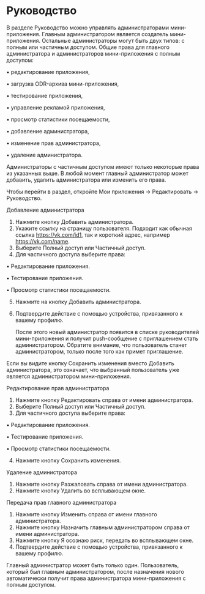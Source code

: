 # Руководство

В разделе Руководство можно управлять администраторами мини-приложения. Главным администратором является создатель мини-приложения. Остальные администраторы могут быть двух типов: с полным или частичным доступом. Общие права для главного администратора и администраторов мини-приложения с полным доступом:

• редактирование приложения,

• загрузка ODR-архива мини-приложения,

• тестирование приложения,

• управление рекламой приложения,

• просмотр статистики посещаемости,

• добавление администратора,

• изменение прав администратора,

• удаление администратора.

Администраторы с частичным доступом имеют только некоторые права из указанных выше. В любой момент главный администратор может добавить, удалить администратора или изменить его права.

Чтобы перейти в раздел, откройте Мои приложения → Редактировать → Руководство.

Добавление администратора

1. Нажмите кнопку Добавить администратора.
2. Укажите ссылку на страницу пользователя. Подходит как обычная ссылка https://vk.com/id1, так и короткий адрес, например https://vk.com/name.
3. Выберите Полный доступ или Частичный доступ.
4. Для частичного доступа выберите права:

• Редактирование приложения.

• Тестирование приложения.

• Просмотр статистики посещаемости.

5. Нажмите на кнопку Добавить администратора.
6. Подтвердите действие с помощью устройства, привязанного к вашему профилю.

    После этого новый администратор появится в списке руководителей мини-приложения и получит push-сообщение с приглашением стать администратором. Обратите внимание, что пользователь станет администратором, только после того как примет приглашение.

Если вы видите кнопку Сохранить изменения вместо Добавить администратора, это означает, что выбранный пользователь уже является администратором мини-приложения.

Редактирование прав администратора

1. Нажмите кнопку Редактировать справа от имени администратора.
2. Выберите Полный доступ или Частичный доступ.
3. Для частичного доступа выберите права:

• Редактирование приложения.

• Тестирование приложения.

• Просмотр статистики посещаемости.

4. Нажмите кнопку Сохранить изменения.

Удаление администратора

1. Нажмите кнопку Разжаловать справа от имени администратора.
2. Нажмите кнопку Удалить во всплывающем окне.

Передача прав главного администратора

1. Нажмите кнопку Изменить справа от имени главного администратора.
2. Нажмите кнопку Назначить главным администратором справа от имени администратора.
3. Нажмите кнопку Я осознаю риск, передать во всплывающем окне.
4. Подтвердите действие с помощью устройства, привязанного к вашему профилю.

Главный администратор может быть только один. Пользователь, который был главным администратором, после назначения нового автоматически получит права администратора мини-приложения с полным доступом.